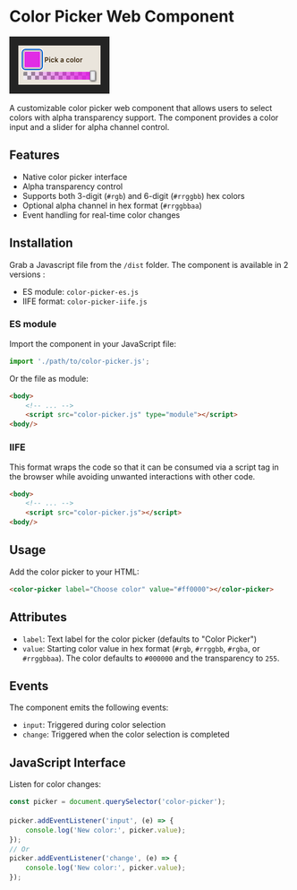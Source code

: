 # Color Picker Web Component

![image](./public/color-picker.png)

A customizable color picker web component that allows users to select colors with alpha transparency support. The component provides a color input and a slider for alpha channel control.

## Features

- Native color picker interface
- Alpha transparency control
- Supports both 3-digit (`#rgb`) and 6-digit (`#rrggbb`) hex colors
- Optional alpha channel in hex format (`#rrggbbaa`)
- Event handling for real-time color changes

## Installation

Grab a Javascript file from the `/dist` folder. The component is available in 2 versions :

- ES module: `color-picker-es.js`
- IIFE format: `color-picker-iife.js`

### ES module

Import the component in your JavaScript file:

```javascript
import './path/to/color-picker.js';
```
Or the file as module:

```html
<body>
    <!-- ... -->
    <script src="color-picker.js" type="module"></script>
<body/>
```

### IIFE

This format wraps the code so that it can be consumed via a script tag in the browser while avoiding unwanted interactions with other code.

```html
<body>
    <!-- ... -->
    <script src="color-picker.js"></script>
<body/>
```

## Usage
Add the color picker to your HTML:

```html
<color-picker label="Choose color" value="#ff0000"></color-picker>
```

## Attributes


- `label`: Text label for the color picker (defaults to "Color Picker")
- `value`: Starting color value in hex format (`#rgb`, `#rrggbb`, `#rgba`, or `#rrggbbaa`). The color defaults to `#000000` and the transparency to `255`.


## Events

The component emits the following events:

- `input`: Triggered during color selection
- `change`: Triggered when the color selection is completed

## JavaScript Interface

Listen for color changes:

```js
const picker = document.querySelector('color-picker');

picker.addEventListener('input', (e) => {
    console.log('New color:', picker.value);
});
// Or
picker.addEventListener('change', (e) => {
    console.log('New color:', picker.value);
});
```

